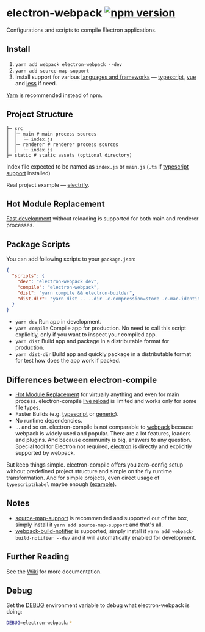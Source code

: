 # electron-webpack [![npm version](https://img.shields.io/npm/v/electron-webpack.svg)](https://npmjs.org/package/electron-webpack)

Configurations and scripts to compile Electron applications.

## Install

1. `yarn add webpack electron-webpack --dev`
2. `yarn add source-map-support`
3. Install support for various [languages and frameworks](https://github.com/electron-userland/electron-webpack/wiki/Languages-and-Frameworks) —
[typescript](https://github.com/electron-userland/electron-webpack/wiki/Languages-and-Frameworks#typescript),
[vue](https://github.com/electron-userland/electron-webpack/wiki/Languages-and-Frameworks#vue) and
[less](https://github.com/electron-userland/electron-webpack/wiki/Languages-and-Frameworks#less) if need.

[Yarn](http://yarnpkg.com/) is recommended instead of npm.

## Project Structure

```
├─ src
│  ├─ main # main process sources
│  │  └─ index.js
│  ├─ renderer # renderer process sources
│  │  └─ index.js
├─ static # static assets (optional directory)
```

Index file expected to be named as `index.js` or `main.js` (`.ts` if [typescript support](https://github.com/electron-userland/electron-webpack/wiki/Languages-and-Frameworks#typescript) installed)

Real project example — [electrify](https://github.com/electron-userland/electrify).

## Hot Module Replacement

[Fast development](https://github.com/electron-userland/electron-webpack/wiki/HMR) without reloading is supported for both main and renderer processes.

## Package Scripts

You can add following scripts to your `package.json`:

```json
{
  "scripts": {
    "dev": "electron-webpack dev",
    "compile": "electron-webpack",
    "dist": "yarn compile && electron-builder",
    "dist-dir": "yarn dist -- --dir -c.compression=store -c.mac.identity=null"
  }
}
```

* `yarn dev` Run app in development.
* `yarn compile` Compile app for production. No need to call this script explicitly, only if you want to inspect your compiled app.
* `yarn dist` Build app and package in a distributable format for production.
* `yarn dist-dir` Build app and quickly package in a distributable format for test how does the app work if packed.

## Differences between electron-compile

* [Hot Module Replacement](https://webpack.js.org/concepts/hot-module-replacement/) for virtually anything and even for main process. electron-compile [live reload](https://github.com/electron/electron-compile#live-reload--hot-module-reloading) is limited and works only for some file types.
* Faster Builds (e.g. [typescript](https://github.com/TypeStrong/ts-loader#faster-builds) or [generic](https://github.com/amireh/happypack)).
* No runtime dependencies.
* ... and so on. electron-compile is not comparable to [webpack](https://webpack.js.org) because webpack is widely used and popular. There are a lot features, loaders and plugins. And because community is big, answers to any question. Special tool for Electron not required, [electron](https://webpack.js.org/configuration/target/#string) is directly and explicitly supported by webpack.

But keep things simple. electron-compile offers you zero-config setup without predefined project structure and simple on the fly runtime transformation. And for simple projects, even direct usage of `typescript`/`babel` maybe enough ([example](https://github.com/develar/onshape-desktop-shell)).

## Notes
* [source-map-support](https://github.com/evanw/node-source-map-support) is recommended and supported out of the box, simply install it `yarn add source-map-support` and that's all.
* [webpack-build-notifier](https://github.com/RoccoC/webpack-build-notifier) is supported, simply install it `yarn add webpack-build-notifier --dev` and it will automatically enabled for development.

## Further Reading
See the [Wiki](https://github.com/electron-userland/electron-webpack/wiki) for more documentation.

## Debug

Set the [DEBUG](https://github.com/visionmedia/debug#windows-note) environment variable to debug what electron-webpack is doing:
```bash
DEBUG=electron-webpack:*
```
